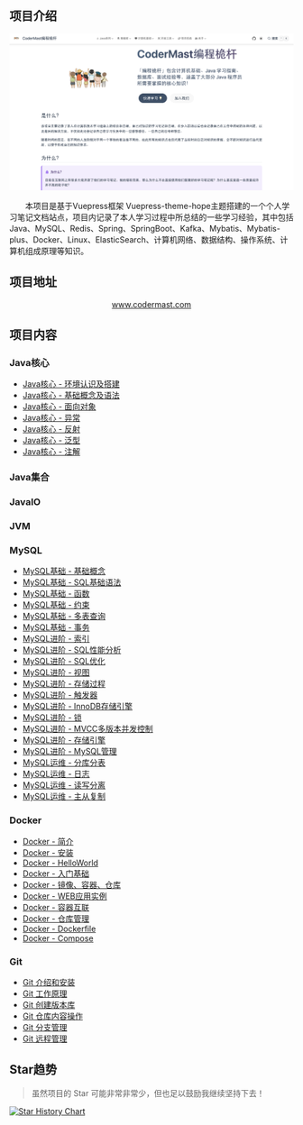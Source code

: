 ## 项目介绍

<div align=center><img  src="assets/readme/2024-04-05-06-49-03.png" /></div>


&emsp;&emsp;本项目是基于Vuepress框架 Vuepress-theme-hope主题搭建的一个个人学习笔记文档站点，项目内记录了本人学习过程中所总结的一些学习经验，其中包括Java、MySQL、Redis、Spring、SpringBoot、Kafka、Mybatis、Mybatis-plus、Docker、Linux、ElasticSearch、计算机网络、数据结构、操作系统、计算机组成原理等知识。

## 项目地址

<div align=center><a target="_blank" href="https://www.codermast.com/?github">www.codermast.com</a></div>

## 项目内容

### Java核心

<div class="vp-catalog-wrapper"><!---->
    <ul class="vp-catalogs">
        <li class="vp-catalog">
            <div class="vp-catalog-child-title"><a class="route-link vp-catalog-title"
                    target="_blank" href="https://www.codermast.com/java/core/jdk-env-path.html">Java核心 - 环境认识及搭建</a></div>
        </li>
        <li class="vp-catalog">
            <div class="vp-catalog-child-title"><a class="route-link vp-catalog-title"
                    target="_blank" href="https://www.codermast.com/java/core/basic-grammar.html">Java核心 - 基础概念及语法</a></div>
        </li>
        <li class="vp-catalog">
            <div class="vp-catalog-child-title"><a class="route-link vp-catalog-title"
                    target="_blank" href="https://www.codermast.com/java/core/class-and-object.html">Java核心 - 面向对象</a></div>
        </li>
        <li class="vp-catalog">
            <div class="vp-catalog-child-title"><a class="route-link vp-catalog-title"
                    target="_blank" href="https://www.codermast.com/java/core/exception.html">Java核心 - 异常</a></div>
        </li>
        <li class="vp-catalog">
            <div class="vp-catalog-child-title"><a class="route-link vp-catalog-title"
                    target="_blank" href="https://www.codermast.com/java/core/reflection.html">Java核心 - 反射</a></div>
        </li>
        <li class="vp-catalog">
            <div class="vp-catalog-child-title"><a class="route-link vp-catalog-title"
                    target="_blank" href="https://www.codermast.com/java/core/generics.html">Java核心 - 泛型</a></div>
        </li>
        <li class="vp-catalog">
            <div class="vp-catalog-child-title"><a class="route-link vp-catalog-title"
                    target="_blank" href="https://www.codermast.com/java/core/annotation.html">Java核心 - 注解</a></div>
        </li>
    </ul>
</div>

### Java集合

### JavaIO

### JVM


### MySQL

<div class="vp-catalog-wrapper"><!---->
    <ul class="vp-catalogs">
        <li class="vp-catalog">
            <div class="vp-catalog-child-title"><a class="route-link vp-catalog-title"
                   target="_blank" href="https://www.codermast.com/database/mysql/mysql-base.html">MySQL基础 - 基础概念</a></div>
        </li>
        <li class="vp-catalog">
            <div class="vp-catalog-child-title"><a class="route-link vp-catalog-title"
                   target="_blank" href="https://www.codermast.com/database/mysql/sql-general-syntax.html">MySQL基础 - SQL基础语法</a></div>
        </li>
        <li class="vp-catalog">
            <div class="vp-catalog-child-title"><a class="route-link vp-catalog-title"
                   target="_blank" href="https://www.codermast.com/database/mysql/function-base.html">MySQL基础 - 函数</a></div>
        </li>
        <li class="vp-catalog">
            <div class="vp-catalog-child-title"><a class="route-link vp-catalog-title"
                   target="_blank" href="https://www.codermast.com/database/mysql/constraint.html">MySQL基础 - 约束</a></div>
        </li>
        <li class="vp-catalog">
            <div class="vp-catalog-child-title"><a class="route-link vp-catalog-title"
                   target="_blank" href="https://www.codermast.com/database/mysql/multi-table-query.html">MySQL基础 - 多表查询</a></div>
        </li>
        <li class="vp-catalog">
            <div class="vp-catalog-child-title"><a class="route-link vp-catalog-title"
                   target="_blank" href="https://www.codermast.com/database/mysql/transaction.html">MySQL基础 - 事务</a></div>
        </li>
        <li class="vp-catalog">
            <div class="vp-catalog-child-title"><a class="route-link vp-catalog-title"
                   target="_blank" href="https://www.codermast.com/database/mysql/mysql-index.html">MySQL进阶 - 索引</a></div>
        </li>
        <li class="vp-catalog">
            <div class="vp-catalog-child-title"><a class="route-link vp-catalog-title"
                   target="_blank" href="https://www.codermast.com/database/mysql/sql-perfomance-analysis.html">MySQL进阶 - SQL性能分析</a></div>
        </li>
        <li class="vp-catalog">
            <div class="vp-catalog-child-title"><a class="route-link vp-catalog-title"
                   target="_blank" href="https://www.codermast.com/database/mysql/sql-optimize.html">MySQL进阶 - SQL优化</a></div>
        </li>
        <li class="vp-catalog">
            <div class="vp-catalog-child-title"><a class="route-link vp-catalog-title"
                   target="_blank" href="https://www.codermast.com/database/mysql/mysql-view.html">MySQL进阶 - 视图</a></div>
        </li>
        <li class="vp-catalog">
            <div class="vp-catalog-child-title"><a class="route-link vp-catalog-title"
                   target="_blank" href="https://www.codermast.com/database/mysql/store-procedure.html">MySQL进阶 - 存储过程</a></div>
        </li>
        <li class="vp-catalog">
            <div class="vp-catalog-child-title"><a class="route-link vp-catalog-title"
                   target="_blank" href="https://www.codermast.com/database/mysql/mysql-trigger.html">MySQL进阶 - 触发器</a></div>
        </li>
        <li class="vp-catalog">
            <div class="vp-catalog-child-title"><a class="route-link vp-catalog-title"
                   target="_blank" href="https://www.codermast.com/database/mysql/innodb-engine.html">MySQL进阶 - InnoDB存储引擎</a></div>
        </li>
        <li class="vp-catalog">
            <div class="vp-catalog-child-title"><a class="route-link vp-catalog-title"
                   target="_blank" href="https://www.codermast.com/database/mysql/mysql-lock.html">MySQL进阶 - 锁</a></div>
        </li>
        <li class="vp-catalog">
            <div class="vp-catalog-child-title"><a class="route-link vp-catalog-title"
                   target="_blank" href="https://www.codermast.com/database/mysql/innodb-mvcc.html">MySQL进阶 - MVCC多版本并发控制</a></div>
        </li>
        <li class="vp-catalog">
            <div class="vp-catalog-child-title"><a class="route-link vp-catalog-title"
                   target="_blank" href="https://www.codermast.com/database/mysql/storage-engine.html">MySQL进阶 - 存储引擎</a></div>
        </li>
        <li class="vp-catalog">
            <div class="vp-catalog-child-title"><a class="route-link vp-catalog-title"
                   target="_blank" href="https://www.codermast.com/database/mysql/mysql-manage.html">MySQL进阶 - MySQL管理</a></div>
        </li>
        <li class="vp-catalog">
            <div class="vp-catalog-child-title"><a class="route-link vp-catalog-title"
                   target="_blank" href="https://www.codermast.com/database/mysql/dividing-databases-tables.html">MySQL运维 - 分库分表</a></div>
        </li>
        <li class="vp-catalog">
            <div class="vp-catalog-child-title"><a class="route-link vp-catalog-title"
                   target="_blank" href="https://www.codermast.com/database/mysql/mysql-log.html">MySQL运维 - 日志</a></div>
        </li>
        <li class="vp-catalog">
            <div class="vp-catalog-child-title"><a class="route-link vp-catalog-title"
                   target="_blank" href="https://www.codermast.com/database/mysql/read-write-separation.html">MySQL运维 - 读写分离</a></div>
        </li>
        <li class="vp-catalog">
            <div class="vp-catalog-child-title"><a class="route-link vp-catalog-title"
                   target="_blank" href="https://www.codermast.com/database/mysql/master-slave-replication.html">MySQL运维 - 主从复制</a></div>
        </li>
    </ul>
</div>

### Docker

<div class="vp-catalog-wrapper"><!---->
    <ul class="vp-catalogs">
        <li class="vp-catalog">
            <div class="vp-catalog-child-title"><a class="route-link vp-catalog-title"
                    target="_blank" href="https://www.codermast.com/dev-tools/docker/docker-introduce.html">Docker - 简介</a></div>
        </li>
        <li class="vp-catalog">
            <div class="vp-catalog-child-title"><a class="route-link vp-catalog-title"
                    target="_blank" href="https://www.codermast.com/dev-tools/docker/docker-install.html">Docker - 安装</a></div>
        </li>
        <li class="vp-catalog">
            <div class="vp-catalog-child-title"><a class="route-link vp-catalog-title"
                    target="_blank" href="https://www.codermast.com/dev-tools/docker/docker-helloworld.html">Docker - HelloWorld</a></div>
        </li>
        <li class="vp-catalog">
            <div class="vp-catalog-child-title"><a class="route-link vp-catalog-title"
                    target="_blank" href="https://www.codermast.com/dev-tools/docker/docker-basic.html">Docker - 入门基础</a></div>
        </li>
        <li class="vp-catalog">
            <div class="vp-catalog-child-title"><a class="route-link vp-catalog-title"
                    target="_blank" href="https://www.codermast.com/dev-tools/docker/docker-object.html">Docker - 镜像、容器、仓库</a></div>
        </li>
        <li class="vp-catalog">
            <div class="vp-catalog-child-title"><a class="route-link vp-catalog-title"
                    target="_blank" href="https://www.codermast.com/dev-tools/docker/docker-web-containers.html">Docker - WEB应用实例</a></div>
        </li>
        <li class="vp-catalog">
            <div class="vp-catalog-child-title"><a class="route-link vp-catalog-title"
                    target="_blank" href="https://www.codermast.com/dev-tools/docker/docker-container-connection.html">Docker - 容器互联</a></div>
        </li>
        <li class="vp-catalog">
            <div class="vp-catalog-child-title"><a class="route-link vp-catalog-title"
                    target="_blank" href="https://www.codermast.com/dev-tools/docker/docker-warehouse.html">Docker - 仓库管理</a></div>
        </li>
        <li class="vp-catalog">
            <div class="vp-catalog-child-title"><a class="route-link vp-catalog-title"
                    target="_blank" href="https://www.codermast.com/dev-tools/docker/docker-dockerfile.html">Docker - Dockerfile</a></div>
        </li>
        <li class="vp-catalog">
            <div class="vp-catalog-child-title"><a class="route-link vp-catalog-title"
                    target="_blank" href="https://www.codermast.com/dev-tools/docker/docker-compose.html">Docker - Compose</a></div>
        </li>
    </ul>
</div>

### Git

<div class="vp-catalog-wrapper"><!---->
    <ul class="vp-catalogs">
        <li class="vp-catalog">
            <div class="vp-catalog-child-title"><a class="route-link vp-catalog-title"
                    target="_blank" href="https://www.codermast.com/dev-tools/git/git-introduce-install.html">Git 介绍和安装</a></div>
        </li>
        <li class="vp-catalog">
            <div class="vp-catalog-child-title"><a class="route-link vp-catalog-title"
                    target="_blank" href="https://www.codermast.com/dev-tools/git/git-workspace-index-repo.html">Git 工作原理</a></div>
        </li>
        <li class="vp-catalog">
            <div class="vp-catalog-child-title"><a class="route-link vp-catalog-title"
                    target="_blank" href="https://www.codermast.com/dev-tools/git/git-basic-operations.html">Git 创建版本库</a></div>
        </li>
        <li class="vp-catalog">
            <div class="vp-catalog-child-title"><a class="route-link vp-catalog-title"
                    target="_blank" href="https://www.codermast.com/dev-tools/git/git-content-operations.html">Git 仓库内容操作</a></div>
        </li>
        <li class="vp-catalog">
            <div class="vp-catalog-child-title"><a class="route-link vp-catalog-title"
                    target="_blank" href="https://www.codermast.com/dev-tools/git/git-branch-manage.html">Git 分支管理</a></div>
        </li>
        <li class="vp-catalog">
            <div class="vp-catalog-child-title"><a class="route-link vp-catalog-title"
                    target="_blank" href="https://www.codermast.com/dev-tools/git/git-remote-manage.html">Git 远程管理</a></div>
        </li>
    </ul>
</div>

## Star趋势

> 虽然项目的 Star 可能非常非常少，但也足以鼓励我继续坚持下去！

[![Star History Chart](https://api.star-history.com/svg?repos=codermast/codermast-notes&type=Date)](https://star-history.com/#codermast/codermast-notes&Date)